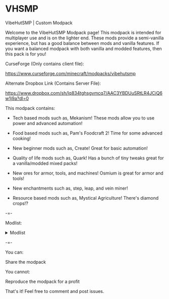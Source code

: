 # VHSMP
VibeHutSMP | Custom Modpack

Welcome to the VibeHutSMP Modpack page! This modpack is intended for multiplayer use and is on the lighter end.
These mods provide a semi-vanilla experience, but has a good balance between mods and vanilla features. If you want a balanced modpack with both vanilla and modded features, then this pack is for you!

CurseForge (Only contains client file): 

https://www.curseforge.com/minecraft/modpacks/vibehutsmp

Alternate Dropbox Link (Contains Server File): 

https://www.dropbox.com/sh/lq834tghsgvmcq7/AAC3YBDUuSRtLR4JCiQ6w1j9a?dl=0

This modpack contains:

- Tech based mods such as, Mekanism! These mods allow you to use power and advanced automation!

- Food based mods such as, Pam's Foodcraft 2! Time for some advanced cooking!

- New beginner mods such as, Create! Great for basic automation!

- Quality of life mods such as, Quark! Has a bunch of tiny tweaks great for a vanilla/modded mixed packs!

- New ores for armor, tools, and machines! Osmium is great for armor and tools!

- New enchantments such as, step, leap, and vein miner!

- Resource based mods such as, Mystical Agriculture! There's diamond crops!?

 

-=-

 

Modlist:

<details>
  <summary>Modlist</summary>

  ```
Industrial Agriculture (by ArrowsendGaming)
Just Enough Resources (JER) (by way2muchnoise)
Basic Nether Ores [Forge/Fabric] (by cScotPlay)
PneumaticCraft: Repressurized (by desht_08)
Integrated NBT (by scleox)
RFTools Power (by McJty)
Create (by simibubi)
EnderTanks (by ShetiPhian)
Thermal Cultivation (by TeamCoFH)
Extra Disks (by MelanX)
Mystical Agradditions (by BlakeBr0)
Simply Jetpacks 2 (by Tomson124)
Health Overlay (by Terrails)
Absent by Design (by Lothrazar)
IAP [Powah] (by ArrowsendGaming)
Morpheus (by Quetzi)
ZeroCore 2 (by ZeroNoRyouki)
Botania (by Vazkii)
QuantumStorage (by GigaBit101)
Step (by ModdingLegacy)
Pam's HarvestCraft 2 - Trees (by pamharvestcraft)
Immersive Portals (for Forge) (by qouteall)
Powah! (by owmii)
Tinkers' Mechworks (by mDiyo)
Pam's HarvestCraft 2 - Food Extended (by pamharvestcraft)
Gaia Dimension (by Squiggly_Androsa)
IAP [Silent's Mechanisms] (by ArrowsendGaming)
Thermal Foundation (by TeamCoFH)
Chlorine (by hanetzer)
Mekanism Additions (by bradyaidanc)
Mekanism (by bradyaidanc)
Ex Nihilo: Sequentia (by NovaMachina)
Mekanism Generators (by bradyaidanc)
Buzzier Bees (by TeamAbnormals)
Mekanism Tools (by bradyaidanc)
CoFH Core (by TeamCoFH)
Ender Storage 1.8.+ (by covers1624)
Thermal Expansion (by TeamCoFH)
ATO - All the Ores (by ATMTeam)
Simply Light (by Flanks255)
MattDahEpic Core (MDECore) (by MattDahEpic)
RFTools Control (by McJty)
Abnormals Core (by TeamAbnormals)
Waystones (by BlayTheNinth)
Ding (by ohaiiChun)
KubeJS Immersive Engineering (by LatvianModder)
Placebo (by Shadows_of_Fire)
JAOPCA (by TheLMiffy1111)
FTB Ultimine (by FTB)
RFTools Builder (by McJty)
Integrated Dynamics (by kroeser)
MixinBootstrap (by LX_Gaming)
Better Advancements (by way2muchnoise)
Integrated Terminals (by kroeser)
Silent Lib (by SilentChaos512)
Bookshelf (by DarkhaxDev)
GraveStone Mod (by henkelmax)
Flux Networks (by sonar_sonic)
Silent Gear (by SilentChaos512)
AIOT Botania (by MelanX)
Eidolon (by elucent_)
Resourceful Bees (by epic_oreo)
Trash Cans (by SuperMartijn642)
OpenBlocks Elevator (by vsngarcia)
Integrated Tunnels (by kroeser)
Extreme Reactors (by ZeroNoRyouki)
Water Strainer (by Ruuubi)
Construction Wand (by ThetaDev)
Waila Harvestability (by squeek502)
AI Improvements (by DarkGuardsman)
RFTools Base (by McJty)
The Endergetic Expansion (by TeamAbnormals)
Spartan Weaponry (by ObliviousSpartan)
YUNG's API (Forge) (by YUNGNICKYOUNG)
Light Overlay (Rift/Forge/Fabric) (by shedaniel)
Morph-o-Tool (by Vazkii)
RFTools Storage (by McJty)
Track API (by cam72cam)
Rhino (by LatvianModder)
Carry On (by Tschipp)
IAP [Mekanism] (by ArrowsendGaming)
Sit (by bl4ckscor3)
Solar Flux Reborn (by Zeitheron)
Refined Storage (by raoulvdberge)
Curious Elytra (Forge) (by TheIllusiveC4)
Chocolate Fix (by AlcatrazEscapee)
JEI Integration (by SnowShock35)
Curios API (Forge) (by TheIllusiveC4)
XNet (by McJty)
Chargers (by GoryMoon)
Immersive Engineering (by BluSunrize)
ConnectedTexturesMod (by tterrag1098)
CraftTweaker (by Jaredlll08)
KubeJS (by LatvianModder)
Einstein's Library (by MincraftEinstein)
Oh The Biomes You'll Go (by AOCAWOL)
YUNG's Better Caves (Forge) (by YUNGNICKYOUNG)
Common Capabilities (by kroeser)
U Team Core (by HyCraftHD)
Macaw's Bridges (by sketch_macaw)
Integrated REST (by kroeser)
Fabric API (by modmuss50)
Universal Mod Core (by cam72cam)
Quark (by Vazkii)
Industrial Foregoing (by Buuz135)
AutoRegLib (by Vazkii)
Quark Oddities (by Vazkii)
Engineer's Decor (by wilechaote)
Macaw's Furniture (by sketch_macaw)
Architectury API (Forge) (by shedaniel)
Paintings ++ (by AbsolemJackdaw)
McJtyLib (by McJty)
Click Machine (by Shadows_of_Fire)
Torch Slabs Mod (by EndlesNights)
Mantle (by mDiyo)
Chance Cubes (by TurkeyDev)
Refined Pipes (by raoulvdberge)
Extended Lights (by Polyvalord)
Useful Backpacks (by HyCraftHD)
MrCrayfish's Furniture Mod (by MrCrayfish)
Silent's Gems (by SilentChaos512)
Biomes O' Plenty (by Forstride)
Controlling (by Jaredlll08)
Neverdark (by phantasmlix)
Unity: Dark Edition (by theCyanideX)
Better Title Screen (by Girafi)
Blood Magic (by WayofTime)
YUNG's Better Mineshafts (Forge) (by YUNGNICKYOUNG)
Cyclic (by Lothrazar)
Immersive Petroleum (by Flaxbeard)
AttributeFix (by DarkhaxDev)
FerriteCore (by malte0811)
Immersive Railroading (by cam72cam)
IAP [Silent's Gems] (by ArrowsendGaming)
Pickle Tweaks (by BlakeBr0)
AppleSkin (by squeek502)
Craftable Horse Armour & Saddle [CHA&S] (by EwyBoy)
Environmental Tech (by ValkyrieofNight)
Auto Ore Dictionary Converter (by MattDahEpic)
[FORGE] Iron Furnaces (by XenoMustache)
Just Enough Items (JEI) (by mezz)
Iron Chests (by ProgWML6)
Lollipop (by owmii)
IAP [Industrial Foregoing] (by ArrowsendGaming)
Cloth Config API (Forge) (by shedaniel)
ValkyrieLib (by ValkyrieofNight)
Macaw's Windows (by sketch_macaw)
Inventory Tweaks Renewed (by David1544)
Caelus API (Forge) (by TheIllusiveC4)
Overloaded Armor Bar (by tfarecnim)
Silent's Mechanisms (by SilentChaos512)
CB: Compressed Blocks (by sa_shi_ro)
ReAuth (by TechnicianLP)
Patchouli (by Vazkii)
Thermal Innovation (by TeamCoFH)
Charm Reforged (by svenhjol)
RandomPatches (Forge) (by TheRandomLabs)
Applied Energistics 2 (by AlgorithmX2)
DataFixerSlayer (improves RAM usage) (by Vazkii)
Leap (by ModdingLegacy)
ShetiPhianCore (by ShetiPhian)
Macaw's Doors (by sketch_macaw)
Mystical Agriculture (by BlakeBr0)
Performant (by someaddon)
Pam's HarvestCraft 2 - Crops (by pamharvestcraft)
Macaw's Trapdoors (by sketch_macaw)
Inventory Pets (by Purplicious_Cow_)
Environmental Core (by ValkyrieofNight)
Dark Utilities (by DarkhaxDev)
ObserverLib (by HellFirePvP)
Pam's HarvestCraft 2 - Food Core (by pamharvestcraft)
Runelic (by DarkhaxDev)
RFTools Utility (by McJty)
Extended Crafting (by BlakeBr0)
TipTheScales (by Jaredlll08)
Chicken Chunks 1.8.+ (by covers1624)
Valhelsia Structures (by ValhelsiaTeam)
Server Tab Info (by black_dog20)
Decorative Blocks (by stohun)
Toast Control (by Shadows_of_Fire)
Refined Storage Addons (by raoulvdberge)
Titanium (by hrznstudio)
Cyclops Core (by kroeser)
Mouse Tweaks (by YaLTeR)
Vein Mining (Forge) (by TheIllusiveC4)
Storage Drawers (by Texelsaur)
Chisels & Bits (by AlgorithmX2)
Clumps (by Jaredlll08)
Immersive Posts (by TwistedGate)
Pig Poop (Fabric) (by Focamacho)
Integrated Crafting (by kroeser)
More Ores In ONE (by KG20)
Useful Slime (by MincraftEinstein)
EzZoom (by JTK222)
OldJavaWarning (by DarkhaxDev)
Cucumber Library (by BlakeBr0)
TrashSlot (by BlayTheNinth)
CodeChicken Lib 1.8.+ (by covers1624)
XNet Gases (by Terrails)
JourneyMap (by techbrew)
Nature's Compass (by Chaosyr)
The Undergarden (by Quek04)
Neat (by Vazkii)
NetherPortalFix (by BlayTheNinth)
Astral Sorcery (by HellFirePvP)
JEITweaker (by Jaredlll08)
Uppers (by vadis365)
Engineer's Tools (by wilechaote)
```
</details>

-=-

 

You can:

Share the modpack

 

You cannot:

Reproduce the modpack for a profit

 

That's it! Feel free to comment and post issues.
